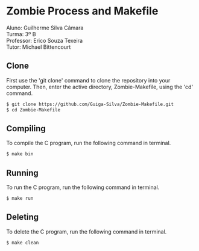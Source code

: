 # Zombie Process and Makefile
Aluno: Guilherme Silva Câmara  
Turma: 3º B  
Professor: Erico Souza Texeira  
Tutor: Michael Bittencourt

## Clone
First use the 'git clone' command to clone the repository into your computer. Then, enter the active directory, Zombie-Makefile, using the 'cd' command.

```bash
$ git clone https://github.com/Guiga-Silva/Zombie-Makefile.git
$ cd Zombie-Makefile
```

## Compiling
To compile the C program, run the following command in terminal.

```bash
$ make bin
```

## Running
To run the C program, run the following command in terminal.

```bash
$ make run
```

## Deleting
To delete the C program, run the following command in terminal.

```bash
$ make clean
```
